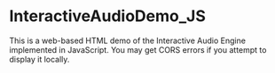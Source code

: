 # InteractiveAudioDemo_JS
This is a web-based HTML demo of the Interactive Audio Engine implemented in JavaScript. You may get CORS errors if you attempt to display it locally.
